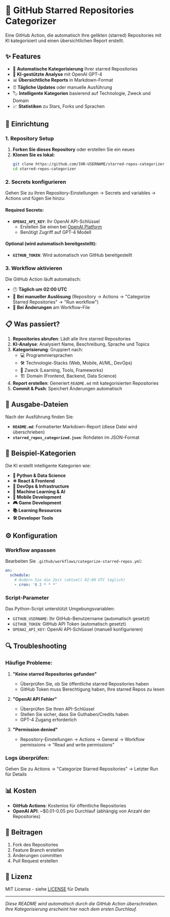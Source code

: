 # 🤖 GitHub Starred Repositories Categorizer

Eine GitHub Action, die automatisch Ihre gelikten (starred) Repositories mit KI kategorisiert und einen übersichtlichen Report erstellt.

## ✨ Features

- 🔄 **Automatische Kategorisierung** Ihrer starred Repositories
- 🤖 **KI-gestützte Analyse** mit OpenAI GPT-4
- 📊 **Übersichtliche Reports** in Markdown-Format
- ⏰ **Tägliche Updates** oder manuelle Ausführung
- 🏷️ **Intelligente Kategorien** basierend auf Technologie, Zweck und Domain
- 📈 **Statistiken** zu Stars, Forks und Sprachen

## 🚀 Einrichtung

### 1. Repository Setup

1. **Forken Sie dieses Repository** oder erstellen Sie ein neues
2. **Klonen Sie es lokal:**
   ```bash
   git clone https://github.com/IHR-USERNAME/starred-repos-categorizer.git
   cd starred-repos-categorizer
   ```

### 2. Secrets konfigurieren

Gehen Sie zu Ihren Repository-Einstellungen → Secrets and variables → Actions und fügen Sie hinzu:

#### Required Secrets:
- **`OPENAI_API_KEY`**: Ihr OpenAI API-Schlüssel
  - Erstellen Sie einen bei [OpenAI Platform](https://platform.openai.com/api-keys)
  - Benötigt Zugriff auf GPT-4 Modell

#### Optional (wird automatisch bereitgestellt):
- **`GITHUB_TOKEN`**: Wird automatisch von GitHub bereitgestellt

### 3. Workflow aktivieren

Die GitHub Action läuft automatisch:
- 🕐 **Täglich um 02:00 UTC**
- 🔧 **Bei manueller Auslösung** (Repository → Actions → "Categorize Starred Repositories" → "Run workflow")
- 📝 **Bei Änderungen** am Workflow-File

## 📋 Was passiert?

1. **Repositories abrufen**: Lädt alle Ihre starred Repositories
2. **KI-Analyse**: Analysiert Name, Beschreibung, Sprache und Topics
3. **Kategorisierung**: Gruppiert nach:
   - 💻 Programmiersprachen
   - 🛠️ Technologie-Stacks (Web, Mobile, AI/ML, DevOps)
   - 🎯 Zweck (Learning, Tools, Frameworks)
   - 🏗️ Domain (Frontend, Backend, Data Science)
4. **Report erstellen**: Generiert `README.md` mit kategorisierten Repositories
5. **Commit & Push**: Speichert Änderungen automatisch

## 📁 Ausgabe-Dateien

Nach der Ausführung finden Sie:

- **`README.md`**: Formatierter Markdown-Report (diese Datei wird überschrieben)
- **`starred_repos_categorized.json`**: Rohdaten im JSON-Format

## 🎯 Beispiel-Kategorien

Die KI erstellt intelligente Kategorien wie:

- **🐍 Python & Data Science**
- **⚛️ React & Frontend**
- **🔧 DevOps & Infrastructure**
- **🤖 Machine Learning & AI**
- **📱 Mobile Development**
- **🎮 Game Development**
- **📚 Learning Resources**
- **🛠️ Developer Tools**

## ⚙️ Konfiguration

### Workflow anpassen

Bearbeiten Sie `.github/workflows/categorize-starred-repos.yml`:

```yaml
on:
  schedule:
    # Ändern Sie die Zeit (aktuell 02:00 UTC täglich)
    - cron: '0 2 * * *'
```

### Script-Parameter

Das Python-Script unterstützt Umgebungsvariablen:

- `GITHUB_USERNAME`: Ihr GitHub-Benutzername (automatisch gesetzt)
- `GITHUB_TOKEN`: GitHub API Token (automatisch gesetzt)
- `OPENAI_API_KEY`: OpenAI API-Schlüssel (manuell konfigurieren)

## 🔍 Troubleshooting

### Häufige Probleme:

1. **"Keine starred Repositories gefunden"**
   - Überprüfen Sie, ob Sie öffentliche starred Repositories haben
   - GitHub Token muss Berechtigung haben, Ihre starred Repos zu lesen

2. **"OpenAI API Fehler"**
   - Überprüfen Sie Ihren API-Schlüssel
   - Stellen Sie sicher, dass Sie Guthaben/Credits haben
   - GPT-4 Zugang erforderlich

3. **"Permission denied"**
   - Repository-Einstellungen → Actions → General → Workflow permissions → "Read and write permissions"

### Logs überprüfen:

Gehen Sie zu Actions → "Categorize Starred Repositories" → Letzter Run für Details

## 📊 Kosten

- **GitHub Actions**: Kostenlos für öffentliche Repositories
- **OpenAI API**: ~$0.01-0.05 pro Durchlauf (abhängig von Anzahl der Repositories)

## 🤝 Beitragen

1. Fork des Repositories
2. Feature Branch erstellen
3. Änderungen committen
4. Pull Request erstellen

## 📄 Lizenz

MIT License - siehe [LICENSE](LICENSE) für Details

---

*Diese README wird automatisch durch die GitHub Action überschrieben. Ihre Kategorisierung erscheint hier nach dem ersten Durchlauf.*